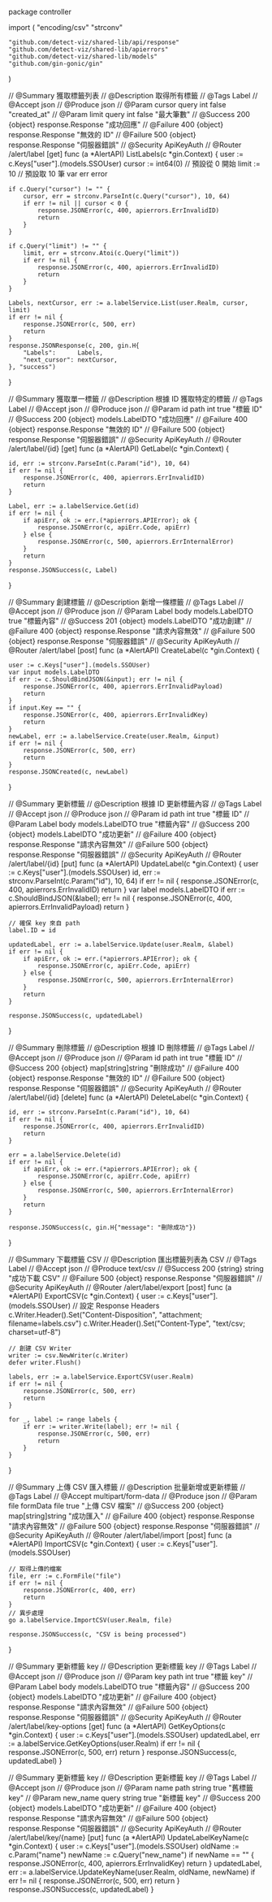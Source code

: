 package controller

import (
	"encoding/csv"
	"strconv"

	"github.com/detect-viz/shared-lib/api/response"
	"github.com/detect-viz/shared-lib/apierrors"
	"github.com/detect-viz/shared-lib/models"
	"github.com/gin-gonic/gin"
)

// @Summary 獲取標籤列表
// @Description 取得所有標籤
// @Tags Label
// @Accept json
// @Produce json
// @Param cursor query int false "created_at"
// @Param limit query int false "最大筆數"
// @Success 200 {object} response.Response "成功回應"
// @Failure 400 {object} response.Response "無效的 ID"
// @Failure 500 {object} response.Response "伺服器錯誤"
// @Security ApiKeyAuth
// @Router /alert/label [get]
func (a *AlertAPI) ListLabels(c *gin.Context) {
	user := c.Keys["user"].(models.SSOUser)
	cursor := int64(0) // 預設從 0 開始
	limit := 10        // 預設取 10 筆
	var err error

	if c.Query("cursor") != "" {
		cursor, err = strconv.ParseInt(c.Query("cursor"), 10, 64)
		if err != nil || cursor < 0 {
			response.JSONError(c, 400, apierrors.ErrInvalidID)
			return
		}
	}

	if c.Query("limit") != "" {
		limit, err = strconv.Atoi(c.Query("limit"))
		if err != nil {
			response.JSONError(c, 400, apierrors.ErrInvalidID)
			return
		}
	}

	Labels, nextCursor, err := a.labelService.List(user.Realm, cursor, limit)
	if err != nil {
		response.JSONError(c, 500, err)
		return
	}
	response.JSONResponse(c, 200, gin.H{
		"Labels":      Labels,
		"next_cursor": nextCursor,
	}, "success")
}

// @Summary 獲取單一標籤
// @Description 根據 ID 獲取特定的標籤
// @Tags Label
// @Accept json
// @Produce json
// @Param id path int true "標籤 ID"
// @Success 200 {object} models.LabelDTO "成功回應"
// @Failure 400 {object} response.Response "無效的 ID"
// @Failure 500 {object} response.Response "伺服器錯誤"
// @Security ApiKeyAuth
// @Router /alert/label/{id} [get]
func (a *AlertAPI) GetLabel(c *gin.Context) {

	id, err := strconv.ParseInt(c.Param("id"), 10, 64)
	if err != nil {
		response.JSONError(c, 400, apierrors.ErrInvalidID)
		return
	}

	Label, err := a.labelService.Get(id)
	if err != nil {
		if apiErr, ok := err.(*apierrors.APIError); ok {
			response.JSONError(c, apiErr.Code, apiErr)
		} else {
			response.JSONError(c, 500, apierrors.ErrInternalError)
		}
		return
	}
	response.JSONSuccess(c, Label)
}

// @Summary 創建標籤
// @Description 新增一條標籤
// @Tags Label
// @Accept json
// @Produce json
// @Param Label body models.LabelDTO true "標籤內容"
// @Success 201 {object} models.LabelDTO "成功創建"
// @Failure 400 {object} response.Response "請求內容無效"
// @Failure 500 {object} response.Response "伺服器錯誤"
// @Security ApiKeyAuth
// @Router /alert/label [post]
func (a *AlertAPI) CreateLabel(c *gin.Context) {

	user := c.Keys["user"].(models.SSOUser)
	var input models.LabelDTO
	if err := c.ShouldBindJSON(&input); err != nil {
		response.JSONError(c, 400, apierrors.ErrInvalidPayload)
		return
	}
	if input.Key == "" {
		response.JSONError(c, 400, apierrors.ErrInvalidKey)
		return
	}
	newLabel, err := a.labelService.Create(user.Realm, &input)
	if err != nil {
		response.JSONError(c, 500, err)
		return
	}
	response.JSONCreated(c, newLabel)
}

// @Summary 更新標籤
// @Description 根據 ID 更新標籤內容
// @Tags Label
// @Accept json
// @Produce json
// @Param id path int true "標籤 ID"
// @Param Label body models.LabelDTO true "標籤內容"
// @Success 200 {object} models.LabelDTO "成功更新"
// @Failure 400 {object} response.Response "請求內容無效"
// @Failure 500 {object} response.Response "伺服器錯誤"
// @Security ApiKeyAuth
// @Router /alert/label/{id} [put]
func (a *AlertAPI) UpdateLabel(c *gin.Context) {
	user := c.Keys["user"].(models.SSOUser)
	id, err := strconv.ParseInt(c.Param("id"), 10, 64)
	if err != nil {
		response.JSONError(c, 400, apierrors.ErrInvalidID)
		return
	}
	var label models.LabelDTO
	if err := c.ShouldBindJSON(&label); err != nil {
		response.JSONError(c, 400, apierrors.ErrInvalidPayload)
		return
	}

	// 確保 key 來自 path
	label.ID = id

	updatedLabel, err := a.labelService.Update(user.Realm, &label)
	if err != nil {
		if apiErr, ok := err.(*apierrors.APIError); ok {
			response.JSONError(c, apiErr.Code, apiErr)
		} else {
			response.JSONError(c, 500, apierrors.ErrInternalError)
		}
		return
	}

	response.JSONSuccess(c, updatedLabel)
}

// @Summary 刪除標籤
// @Description 根據 ID 刪除標籤
// @Tags Label
// @Accept json
// @Produce json
// @Param id path int true "標籤 ID"
// @Success 200 {object} map[string]string "刪除成功"
// @Failure 400 {object} response.Response "無效的 ID"
// @Failure 500 {object} response.Response "伺服器錯誤"
// @Security ApiKeyAuth
// @Router /alert/label/{id} [delete]
func (a *AlertAPI) DeleteLabel(c *gin.Context) {

	id, err := strconv.ParseInt(c.Param("id"), 10, 64)
	if err != nil {
		response.JSONError(c, 400, apierrors.ErrInvalidID)
		return
	}

	err = a.labelService.Delete(id)
	if err != nil {
		if apiErr, ok := err.(*apierrors.APIError); ok {
			response.JSONError(c, apiErr.Code, apiErr)
		} else {
			response.JSONError(c, 500, apierrors.ErrInternalError)
		}
		return
	}

	response.JSONSuccess(c, gin.H{"message": "刪除成功"})
}

// @Summary 下載標籤 CSV
// @Description 匯出標籤列表為 CSV
// @Tags Label
// @Accept json
// @Produce text/csv
// @Success 200 {string} string "成功下載 CSV"
// @Failure 500 {object} response.Response "伺服器錯誤"
// @Security ApiKeyAuth
// @Router /alert/label/export [post]
func (a *AlertAPI) ExportCSV(c *gin.Context) {
	user := c.Keys["user"].(models.SSOUser)
	// 設定 Response Headers
	c.Writer.Header().Set("Content-Disposition", "attachment; filename=labels.csv")
	c.Writer.Header().Set("Content-Type", "text/csv; charset=utf-8")

	// 創建 CSV Writer
	writer := csv.NewWriter(c.Writer)
	defer writer.Flush()

	labels, err := a.labelService.ExportCSV(user.Realm)
	if err != nil {
		response.JSONError(c, 500, err)
		return
	}

	for _, label := range labels {
		if err := writer.Write(label); err != nil {
			response.JSONError(c, 500, err)
			return
		}
	}
}

// @Summary 上傳 CSV 匯入標籤
// @Description 批量新增或更新標籤
// @Tags Label
// @Accept multipart/form-data
// @Produce json
// @Param file formData file true "上傳 CSV 檔案"
// @Success 200 {object} map[string]string "成功匯入"
// @Failure 400 {object} response.Response "請求內容無效"
// @Failure 500 {object} response.Response "伺服器錯誤"
// @Security ApiKeyAuth
// @Router /alert/label/import [post]
func (a *AlertAPI) ImportCSV(c *gin.Context) {
	user := c.Keys["user"].(models.SSOUser)

	// 取得上傳的檔案
	file, err := c.FormFile("file")
	if err != nil {
		response.JSONError(c, 400, err)
		return
	}
	// 異步處理
	go a.labelService.ImportCSV(user.Realm, file)

	response.JSONSuccess(c, "CSV is being processed")
}

// @Summary 更新標籤 key
// @Description 更新標籤 key
// @Tags Label
// @Accept json
// @Produce json
// @Param key path int true "標籤 key"
// @Param Label body models.LabelDTO true "標籤內容"
// @Success 200 {object} models.LabelDTO "成功更新"
// @Failure 400 {object} response.Response "請求內容無效"
// @Failure 500 {object} response.Response "伺服器錯誤"
// @Security ApiKeyAuth
// @Router /alert/label/key-options [get]
func (a *AlertAPI) GetKeyOptions(c *gin.Context) {
	user := c.Keys["user"].(models.SSOUser)
	updatedLabel, err := a.labelService.GetKeyOptions(user.Realm)
	if err != nil {
		response.JSONError(c, 500, err)
		return
	}
	response.JSONSuccess(c, updatedLabel)
}

// @Summary 更新標籤 key
// @Description 更新標籤 key
// @Tags Label
// @Accept json
// @Produce json
// @Param name path string true "舊標籤 key"
// @Param new_name query string true "新標籤 key"
// @Success 200 {object} models.LabelDTO "成功更新"
// @Failure 400 {object} response.Response "請求內容無效"
// @Failure 500 {object} response.Response "伺服器錯誤"
// @Security ApiKeyAuth
// @Router /alert/label/key/{name} [put]
func (a *AlertAPI) UpdateLabelKeyName(c *gin.Context) {
	user := c.Keys["user"].(models.SSOUser)
	oldName := c.Param("name")
	newName := c.Query("new_name")
	if newName == "" {
		response.JSONError(c, 400, apierrors.ErrInvalidKey)
		return
	}
	updatedLabel, err := a.labelService.UpdateKeyName(user.Realm, oldName, newName)
	if err != nil {
		response.JSONError(c, 500, err)
		return
	}
	response.JSONSuccess(c, updatedLabel)
}

